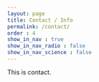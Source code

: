 ```yaml
---
layout: page
title: Contact / Info
permalink: /contact/
order : 4
show_in_nav : true
show_in_nav_radio : false
show_in_nav_science : false
---
```

This is contact.
